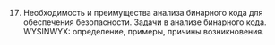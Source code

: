 17. Необходимость и преимущества анализа бинарного кода для обеспечения безопасности. Задачи в анализе бинарного кода. WYSINWYX: определение, примеры, причины возникновения.
